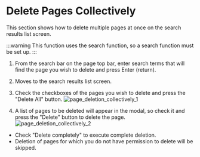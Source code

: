 # Delete Pages Collectively

This section shows how to delete multiple pages at once on the search results list screen.

:::warning
This function uses the search function, so a search function must be set up.
:::

1. From the search bar on the page top bar, enter search terms that will find the page you wish to delete and press Enter (return).
2. Moves to the search results list screen.
3. Check the checkboxes of the pages you wish to delete and press the "Delete All" button.
  ![page_deletion_collectively_1](/assets/images/page_deletion_collectively_1.png)

4. A list of pages to be deleted will appear in the modal, so check it and press the "Delete" button to delete the page.
  ![page_deletion_collectively_2](/assets/images/page_deletion_collectively_2.png)

- Check "Delete completely" to execute complete deletion.
- Deletion of pages for which you do not have permission to delete will be skipped.

